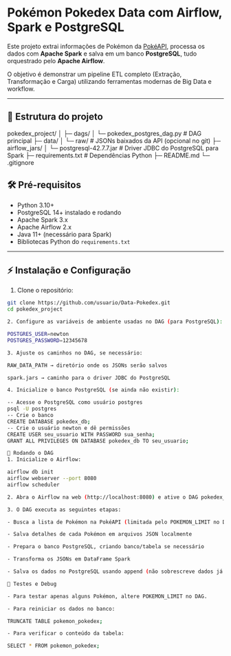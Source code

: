 # Pokémon Pokedex Data com Airflow, Spark e PostgreSQL

Este projeto extrai informações de Pokémon da [PokéAPI](https://pokeapi.co/), processa os dados com **Apache Spark** e salva em um banco **PostgreSQL**, tudo orquestrado pelo **Apache Airflow**.

O objetivo é demonstrar um pipeline ETL completo (Extração, Transformação e Carga) utilizando ferramentas modernas de Big Data e workflow.

---

## 📂 Estrutura do projeto

pokedex_project/
│
├─ dags/
│ └─ pokedex_postgres_dag.py # DAG principal
├─ data/
│ └─ raw/ # JSONs baixados da API (opcional no git)
├─ airflow_jars/
│ └─ postgresql-42.7.7.jar # Driver JDBC do PostgreSQL para Spark
├─ requirements.txt # Dependências Python
├─ README.md
└─ .gitignore

## 🛠 Pré-requisitos

- Python 3.10+
- PostgreSQL 14+ instalado e rodando
- Apache Spark 3.x
- Apache Airflow 2.x
- Java 11+ (necessário para Spark)
- Bibliotecas Python do `requirements.txt`

---

## ⚡ Instalação e Configuração

1. Clone o repositório:
```bash
git clone https://github.com/usuario/Data-Pokedex.git
cd pokedex_project

2. Configure as variáveis de ambiente usadas no DAG (para PostgreSQL):

POSTGRES_USER=newton
POSTGRES_PASSWORD=12345678

3. Ajuste os caminhos no DAG, se necessário:

RAW_DATA_PATH → diretório onde os JSONs serão salvos

spark.jars → caminho para o driver JDBC do PostgreSQL

4. Inicialize o banco PostgreSQL (se ainda não existir):

-- Acesse o PostgreSQL como usuário postgres
psql -U postgres
-- Crie o banco
CREATE DATABASE pokedex_db;
-- Crie o usuário newton e dê permissões
CREATE USER seu_usuario WITH PASSWORD sua_senha;
GRANT ALL PRIVILEGES ON DATABASE pokedex_db TO seu_usuario;

🚀 Rodando o DAG
1. Inicialize o Airflow:

airflow db init
airflow webserver --port 8080
airflow scheduler

2. Abra o Airflow na web (http://localhost:8080) e ative o DAG pokedex_postgres_dag.

3. O DAG executa as seguintes etapas:

- Busca a lista de Pokémon na PokéAPI (limitada pelo POKEMON_LIMIT no DAG)

- Salva detalhes de cada Pokémon em arquivos JSON localmente

- Prepara o banco PostgreSQL, criando banco/tabela se necessário

- Transforma os JSONs em DataFrame Spark

- Salva os dados no PostgreSQL usando append (não sobrescreve dados já existentes)

📝 Testes e Debug

- Para testar apenas alguns Pokémon, altere POKEMON_LIMIT no DAG.

- Para reiniciar os dados no banco:

TRUNCATE TABLE pokemon_pokedex;

- Para verificar o conteúdo da tabela:

SELECT * FROM pokemon_pokedex;
